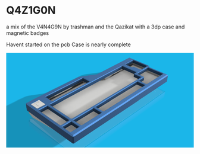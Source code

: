 # Q4Z1G0N
a mix of the V4N4G9N by trashman and the Qazikat with a 3dp case and magnetic badges 

Havent started on the pcb
Case is nearly complete

![alt text](https://github.com/ShrimpedKeyboard/Q4Z1G0N/blob/main/Pics/Case-1.png?raw=true)
